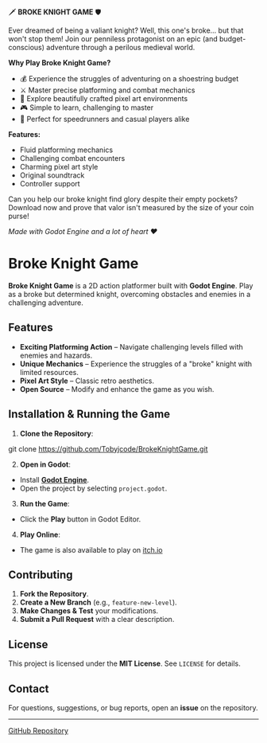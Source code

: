 🗡️ **BROKE KNIGHT GAME** 🛡️

Ever dreamed of being a valiant knight? Well, this one's broke... but that won't stop them! Join our penniless protagonist on an epic (and budget-conscious) adventure through a perilous medieval world.

**Why Play Broke Knight Game?**
- 💰 Experience the struggles of adventuring on a shoestring budget
- ⚔️ Master precise platforming and combat mechanics
- 🏰 Explore beautifully crafted pixel art environments
- 🎮 Simple to learn, challenging to master
- 🌟 Perfect for speedrunners and casual players alike

**Features:**
- Fluid platforming mechanics
- Challenging combat encounters
- Charming pixel art style
- Original soundtrack
- Controller support

Can you help our broke knight find glory despite their empty pockets? Download now and prove that valor isn't measured by the size of your coin purse!

*Made with Godot Engine and a lot of heart ❤️*

# Broke Knight Game

**Broke Knight Game** is a 2D action platformer built with **Godot Engine**. Play as a broke but determined knight, overcoming obstacles and enemies in a challenging adventure.

## Features

- **Exciting Platforming Action** – Navigate challenging levels filled with enemies and hazards.  
- **Unique Mechanics** – Experience the struggles of a "broke" knight with limited resources.  
- **Pixel Art Style** – Classic retro aesthetics.  
- **Open Source** – Modify and enhance the game as you wish.  

## Installation & Running the Game

1. **Clone the Repository**:

git clone https://github.com/Tobyjcode/BrokeKnightGame.git

2. **Open in Godot**:
- Install **[Godot Engine](https://godotengine.org/)**.  
- Open the project by selecting `project.godot`.  

3. **Run the Game**:
- Click the **Play** button in Godot Editor.  

4. **Play Online**:
- The game is also available to play on [itch.io](https://coladrinker.itch.io/thebrokeknight)

## Contributing

1. **Fork the Repository**.  
2. **Create a New Branch** (e.g., `feature-new-level`).  
3. **Make Changes & Test** your modifications.  
4. **Submit a Pull Request** with a clear description.  

## License

This project is licensed under the **MIT License**. See `LICENSE` for details.  

## Contact

For questions, suggestions, or bug reports, open an **issue** on the repository.  

---

[GitHub Repository](https://github.com/Tobyjcode/BrokeKnightGame)
